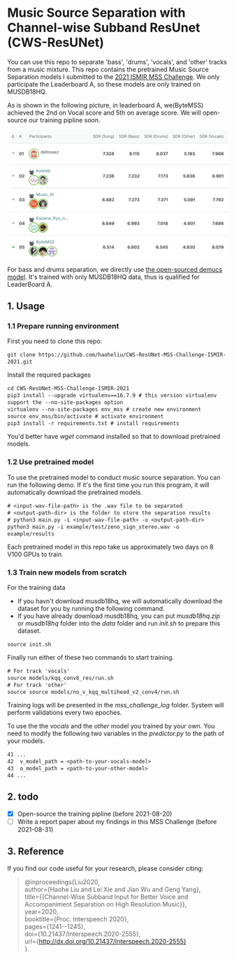 # Music Source Separation with Channel-wise Subband ResUnet (CWS-ResUNet)

You can use this repo to separate 'bass', 'drums', 'vocals', and 'other' tracks from a music mixture. This repo contains the pretrained Music Source Separation models I submitted to the [2021 ISMIR MSS Challenge](https://www.aicrowd.com/challenges/music-demixing-challenge-ismir-2021).
We only participate the Leaderboard A, so these models are only trained on MUSDB18HQ. 

As is shown in the following picture, in leaderboard A, we(ByteMSS) achieved the 2nd on Vocal score and 5th on average score.
We will open-source our training pipline soon.

![ranking](pics/ranks.png)

[comment]: <> (We use the following stratagy in this challenges)

[comment]: <> (1. Train models for the four stems &#40;vocals, bass, drums, and other&#41; separately.)

[comment]: <> (2. Use boxcar window to cut down the computation &#40;less overlap between windows&#41;.)

[comment]: <> (3. Separate vocal track first, substract it from the mixture, and use the remaining part to separate other stems.)

[comment]: <> (4. Since our final bass and drums score is still low. We directly use the open-source demucs model as the final submission for these two tracks.)

For bass and drums separation, we directly use [the open-sourced demucs model](https://github.com/facebookresearch/demucs). It's trained with only MUSDB18HQ data, thus is qualified for LeaderBoard A.

## 1. Usage
### 1.1 Prepare running environment
First you need to clone this repo:
```shell
git clone https://github.com/haoheliu/CWS-ResUNet-MSS-Challenge-ISMIR-2021.git
```
Install the required packages
```shell
cd CWS-ResUNet-MSS-Challenge-ISMIR-2021 
pip3 install --upgrade virtualenv==16.7.9 # this version virtualenv support the --no-site-packages option
virtualenv --no-site-packages env_mss # create new environment
source env_mss/bin/activate # activate environment
pip3 install -r requirements.txt # install requirements
```
You'd better have *wget* command installed so that to download pretrained models.

### 1.2 Use pretrained model
To use the pretrained model to conduct music source separation. You can run the following demo. If it's the first time you run this program, it will automatically download the pretrained models.

```shell
# <input-wav-file-path> is the .wav file to be separated
# <output-path-dir> is the folder to store the separation results 
# python3 main.py -i <input-wav-file-path> -o <output-path-dir>
python3 main.py -i example/test/zeno_sign_stereo.wav -o example/results
```
Each pretrained model in this repo take us approximately two days on 8 V100 GPUs to train.

### 1.3 Train new models from scratch
For the training data
- If you havn't download musdb18hq, we will automatically download the dataset for you by running the following command.
- If you have already download musdb18hq, you can put *musdb18hq.zip* or *musdb18hq* folder into the *data*
folder and run *init.sh* to prepare this dataset.
```shell
source init.sh
```
Finally run either of these two commands to start training.
```shell
# For track 'vocals'
source models/kqq_conv8_res/run.sh
# For track 'other'
source source models/no_v_kqq_multihead_v2_conv4/run.sh
```
Training logs will be presented in the *mss_challenge_log* folder. System will perform validations every two epoches.

To use the the *vocals* and the *other* model you trained by your own. You need to modify the following two variables in the *predictor.py* to the path of your models.

```python3
41 ...
42  v_model_path = <path-to-your-vocals-model>
43  o_model_path = <path-to-your-other-model>
44 ...
```


## 2. todo

- [x] Open-source the training pipline (before 2021-08-20)
- [ ] Write a report paper about my findings in this MSS Challenge (before 2021-08-31)

## 3. Reference

If you find our code useful for your research, please consider citing:

>    @inproceedings{Liu2020,   
>      author={Haohe Liu and Lei Xie and Jian Wu and Geng Yang},   
>      title={{Channel-Wise Subband Input for Better Voice and Accompaniment Separation on High Resolution Music}},   
>      year=2020,   
>      booktitle={Proc. Interspeech 2020},   
>      pages={1241--1245},   
>      doi={10.21437/Interspeech.2020-2555},   
>      url={http://dx.doi.org/10.21437/Interspeech.2020-2555}   
>    }.




